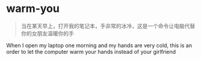 # warm-you

> 当在某天早上，打开我的笔记本，手非常的冰冷，这是一个命令让电脑代替你的女朋友温暖你的手

When I open my laptop one morning and my hands are very cold, this is an order to let the computer warm your hands instead of your girlfriend
